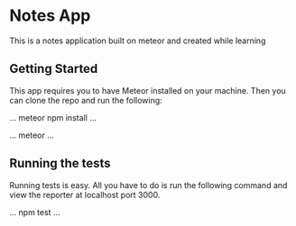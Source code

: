 # Notes App

This is a notes application built on meteor and created while learning

## Getting Started

This app requires you to have Meteor installed on your machine. Then you can clone the repo and run the following:

...
meteor npm install
...

...
meteor
...

## Running the tests

Running tests is easy. All you have to do is run the following command and view the reporter at localhost port 3000.

...
npm test
...